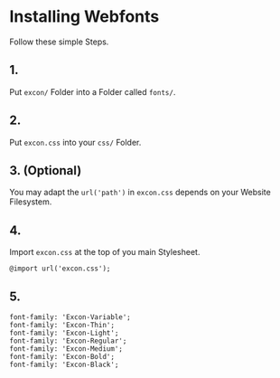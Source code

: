 # Installing Webfonts
Follow these simple Steps.

## 1.
Put `excon/` Folder into a Folder called `fonts/`.

## 2.
Put `excon.css` into your `css/` Folder.

## 3. (Optional)
You may adapt the `url('path')` in `excon.css` depends on your Website Filesystem.

## 4.
Import `excon.css` at the top of you main Stylesheet.

```
@import url('excon.css');
```

## 5.


```
font-family: 'Excon-Variable';
font-family: 'Excon-Thin';
font-family: 'Excon-Light';
font-family: 'Excon-Regular';
font-family: 'Excon-Medium';
font-family: 'Excon-Bold';
font-family: 'Excon-Black';
```

